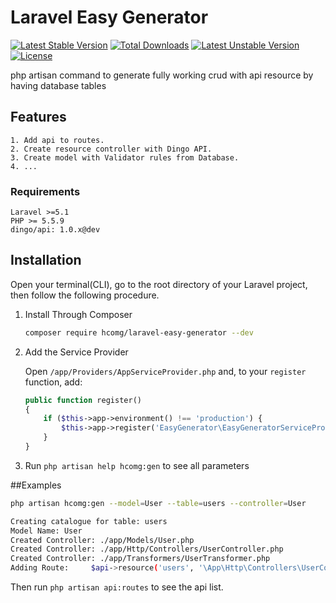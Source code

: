 # Laravel Easy Generator

[![Latest Stable Version](https://poser.pugx.org/hcomg/laravel-easy-generator/v/stable)](https://packagist.org/packages/hcomg/laravel-easy-generator) [![Total Downloads](https://poser.pugx.org/hcomg/laravel-easy-generator/downloads)](https://packagist.org/packages/hcomg/laravel-easy-generator) [![Latest Unstable Version](https://poser.pugx.org/hcomg/laravel-easy-generator/v/unstable)](https://packagist.org/packages/hcomg/laravel-easy-generator) [![License](https://poser.pugx.org/hcomg/laravel-easy-generator/license)](https://packagist.org/packages/hcomg/laravel-easy-generator)

php artisan command to generate fully working crud with api resource by having database tables

## Features

    1. Add api to routes.
    2. Create resource controller with Dingo API.
    3. Create model with Validator rules from Database.
    4. ...

### Requirements
    Laravel >=5.1
    PHP >= 5.5.9
    dingo/api: 1.0.x@dev

## Installation
Open your terminal(CLI), go to the root directory of your Laravel project, then follow the following procedure.
1. Install Through Composer
    ```bash
    composer require hcomg/laravel-easy-generator --dev
    ```

2. Add the Service Provider

    Open `/app/Providers/AppServiceProvider.php` and, to your `register` function, add:

    ```php
    public function register()
    {
        if ($this->app->environment() !== 'production') {
            $this->app->register('EasyGenerator\EasyGeneratorServiceProvider::class');
        }
    }
    ```
3. Run `php artisan help hcomg:gen` to see all parameters

##Examples

```bash
php artisan hcomg:gen --model=User --table=users --controller=User

Creating catalogue for table: users
Model Name: User
Created Controller: ./app/Models/User.php
Created Controller: ./app/Http/Controllers/UserController.php
Created Controller: ./app/Transformers/UserTransformer.php
Adding Route:     $api->resource('users', '\App\Http\Controllers\UserController');
```
Then run `php artisan api:routes` to see the api list.

